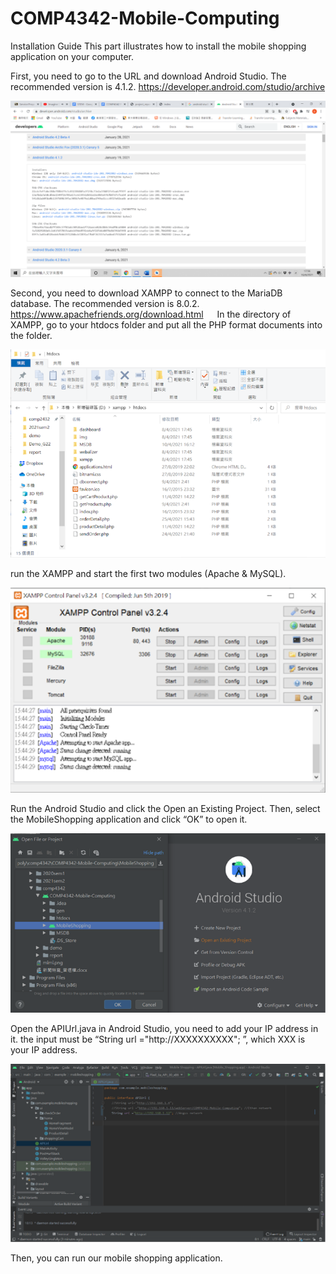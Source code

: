 # COMP4342-Mobile-Computing

Installation Guide
This part illustrates how to install the mobile shopping application on your computer.

First, you need to go to the URL and download Android Studio. The recommended version is 4.1.2.
https://developer.android.com/studio/archive

![Alt text](https://github.com/Ethan7102/COMP4342-Mobile-Computing/blob/main/Images/p1.png)

Second, you need to download XAMPP to connect to the MariaDB database. The recommended version is 8.0.2.
https://www.apachefriends.org/download.html
 
In the directory of XAMPP, go to your htdocs folder and put all the PHP format documents into the folder.

![Alt text](https://github.com/Ethan7102/COMP4342-Mobile-Computing/blob/main/Images/p2.png)


run the XAMPP and start the first two modules (Apache & MySQL).

 ![Alt text](https://github.com/Ethan7102/COMP4342-Mobile-Computing/blob/main/Images/p3.png)


Run the Android Studio and click the Open an Existing Project. Then, select the MobileShopping application and click “OK” to open it.

![Alt text](https://github.com/Ethan7102/COMP4342-Mobile-Computing/blob/main/Images/p4.png)
 
 
Open the APIUrl.java in Android Studio, you need to add your IP address in it.
the input must be “String url ="http://XXXXXXXXXX"; ”, which XXX is your IP address.

![Alt text](https://github.com/Ethan7102/COMP4342-Mobile-Computing/blob/main/Images/p5.png)


Then, you can run our mobile shopping application.
